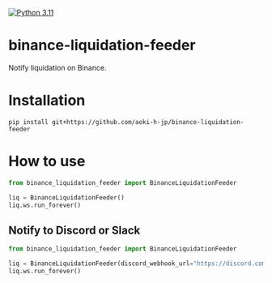 [![Python 3.11](https://img.shields.io/badge/python-3.11-blue.svg)](https://www.python.org/downloads/release/python-3110//)
# binance-liquidation-feeder
Notify liquidation on Binance.

# Installation
```shell
pip install git+https://github.com/aoki-h-jp/binance-liquidation-feeder
```

# How to use

```python
from binance_liquidation_feeder import BinanceLiquidationFeeder

liq = BinanceLiquidationFeeder()
liq.ws.run_forever()
```

## Notify to Discord or Slack
```python 
from binance_liquidation_feeder import BinanceLiquidationFeeder

liq = BinanceLiquidationFeeder(discord_webhook_url="https://discord.com/api/webhooks/...", slack_webhook_url="https://hooks.slack.com/services/...")
liq.ws.run_forever()
```
